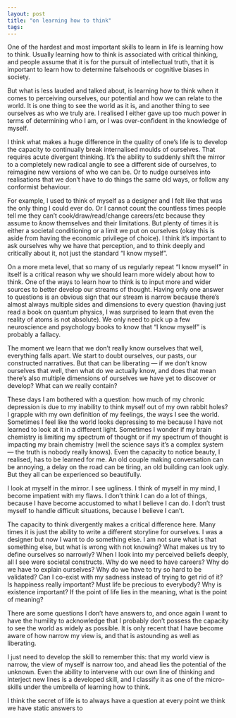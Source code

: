 ```yaml
---
layout: post
title: "on learning how to think"
tags:
---
```


One of the hardest and most important skills to learn in life is learning how to think. Usually learning how to think is associated with critical thinking, and people assume that it is for the pursuit of intellectual truth, that it is important to learn how to determine falsehoods or cognitive biases in society.

But what is less lauded and talked about, is learning how to think when it comes to perceiving ourselves, our potential and how we can relate to the world. It is one thing to see the world as it is, and another thing to see ourselves as who we truly are. I realised I either gave up too much power in terms of determining who I am, or I was over-confident in the knowledge of myself. 

I think what makes a huge difference in the quality of one’s life is to develop the capacity to continually break internalised moulds of ourselves. That requires acute divergent thinking. It’s the ability to suddenly shift the mirror to a completely new radical angle to see a different side of ourselves, to reimagine new versions of who we can be. Or to nudge ourselves into realisations that we don’t have to do things the same old ways, or follow any conformist behaviour.

For example, I used to think of myself as a designer and I felt like that was the only thing I could ever do. Or I cannot count the countless times people tell me they can’t cook/draw/read/change careers/etc because they assume to _know_ themselves and their limitations. But plenty of times it is either a societal conditioning or a limit we put on ourselves (okay this is aside from having the economic privilege of choice). I think it’s important to ask ourselves why we have that perception, and to think deeply and critically about it, not just the standard “I know myself”.

On a more meta level, that so many of us regularly repeat “I know myself” in itself is a critical reason why we should learn more widely about how to think. One of the ways to learn how to think is to input more and wider sources to better develop our streams of thought. Having only one answer to questions is an obvious sign that our stream is narrow because there’s almost always multiple sides and dimensions to every question (having just read a book on quantum physics, I was surprised to learn that even the reality of atoms is not absolute). We only need to pick up a few neuroscience and psychology books to know that “I know myself” is probably a fallacy.

The moment we learn that we don’t really know ourselves that well, everything falls apart. We start to doubt ourselves, our pasts, our constructed narratives. But that can be liberating — if we don’t know ourselves that well, then what do we actually know, and does that mean there’s also multiple dimensions of ourselves we have yet to discover or develop? What can we really contain?

These days I am bothered with a question: how much of my chronic depression is due to my inability to think myself out of my own rabbit holes? I grapple with my own definition of my feelings, the ways I see the world. Sometimes I feel like the world looks depressing to me because I have not learned to look at it in a different light. Sometimes I wonder if my brain chemistry is limiting my spectrum of thought or if my spectrum of thought is impacting my brain chemistry (well the science says it’s a complex system — the truth is nobody really knows). Even the capacity to notice beauty, I realised, has to be learned for me. An old couple making conversation can be annoying, a delay on the road can be tiring, an old building can look ugly. But they all can be experienced so beautifully. 

I look at myself in the mirror. I see ugliness. I think of myself in my mind, I become impatient with my flaws. I don’t think I can do a lot of things, because I have become accustomed to what I believe I can do. I don’t trust myself to handle difficult situations, because I believe I can’t.

The capacity to think divergently makes a critical difference here. Many times it is just the ability to write a different storyline for ourselves. I was a designer but now I want to do something else. I am not sure what is that something else, but what is wrong with not knowing? What makes us try to define ourselves so narrowly? When I look into my perceived beliefs deeply, all I see were societal constructs. Why do we need to have careers? Why do we have to explain ourselves? Why do we have to try so hard to be validated? Can I co-exist
with my sadness instead of trying to get rid of
it? Is happiness really important? Must life be precious to everybody? Why is existence important? If the point of life lies in the meaning, what is the point of meaning?

There are some questions I don’t have answers to, and once again I want to have the humility to acknowledge that I probably don’t possess the capacity to see the world as widely as possible. It is only recent that I have become aware of how narrow my view is, and that is astounding as well as liberating. 

I just need to develop the skill to remember this: that my world view is narrow, the view of myself is narrow too, and ahead lies the potential of the unknown. Even the ability to intervene with our own line of thinking and interject new lines is a developed skill, and I classify it as one of the micro-skills under the umbrella of learning how to think.

I think the secret of life is to always have a question at every point we think we have static answers to